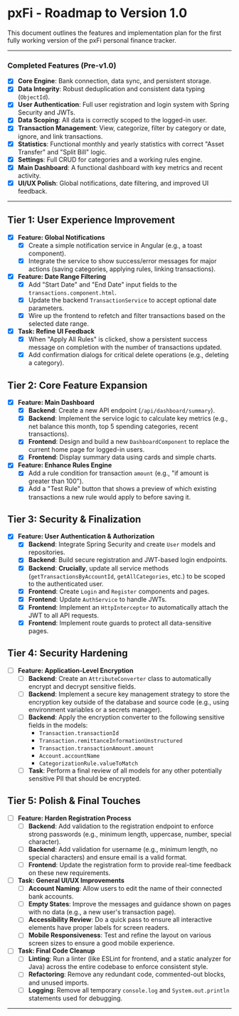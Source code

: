 # pxFi - Roadmap to Version 1.0

This document outlines the features and implementation plan for the first fully working version of the pxFi personal finance tracker.

---

### **Completed Features (Pre-v1.0)**

* [X] **Core Engine**: Bank connection, data sync, and persistent storage.
* [X] **Data Integrity**: Robust deduplication and consistent data typing (`ObjectId`).
* [X] **User Authentication**: Full user registration and login system with Spring Security and JWTs.
* [X] **Data Scoping**: All data is correctly scoped to the logged-in user.
* [X] **Transaction Management**: View, categorize, filter by category or date, ignore, and link transactions.
* [X] **Statistics**: Functional monthly and yearly statistics with correct "Asset Transfer" and "Split Bill" logic.
* [X] **Settings**: Full CRUD for categories and a working rules engine.
* [X] **Main Dashboard**: A functional dashboard with key metrics and recent activity.
* [X] **UI/UX Polish**: Global notifications, date filtering, and improved UI feedback.

---

## Tier 1: User Experience Improvement

* [X] **Feature: Global Notifications**
    * [X] Create a simple notification service in Angular (e.g., a toast component).
    * [X] Integrate the service to show success/error messages for major actions (saving categories, applying rules, linking transactions).

* [X] **Feature: Date Range Filtering**
    * [X] Add "Start Date" and "End Date" input fields to the `transactions.component.html`.
    * [X] Update the backend `TransactionService` to accept optional date parameters.
    * [X] Wire up the frontend to refetch and filter transactions based on the selected date range.

* [X] **Task: Refine UI Feedback**
    * [X] When "Apply All Rules" is clicked, show a persistent success message on completion with the number of transactions updated.
    * [X] Add confirmation dialogs for critical delete operations (e.g., deleting a category).

## Tier 2: Core Feature Expansion

* [X] **Feature: Main Dashboard**
    * [X] **Backend**: Create a new API endpoint (`/api/dashboard/summary`).
    * [X] **Backend**: Implement the service logic to calculate key metrics (e.g., net balance this month, top 5 spending categories, recent transactions).
    * [X] **Frontend**: Design and build a new `DashboardComponent` to replace the current home page for logged-in users.
    * [X] **Frontend**: Display summary data using cards and simple charts.

* [X] **Feature: Enhance Rules Engine**
    * [X] Add a rule condition for transaction `amount` (e.g., "if amount is greater than 100").
    * [X] Add a "Test Rule" button that shows a preview of which existing transactions a new rule would apply to before saving it.

## Tier 3: Security & Finalization

* [X] **Feature: User Authentication & Authorization**
    * [X] **Backend**: Integrate Spring Security and create `User` models and repositories.
    * [X] **Backend**: Build secure registration and JWT-based login endpoints.
    * [X] **Backend**: **Crucially**, update all service methods (`getTransactionsByAccountId`, `getAllCategories`, etc.) to be scoped to the authenticated user.
    * [X] **Frontend**: Create `Login` and `Register` components and pages.
    * [X] **Frontend**: Update `AuthService` to handle JWTs.
    * [X] **Frontend**: Implement an `HttpInterceptor` to automatically attach the JWT to all API requests.
    * [X] **Frontend**: Implement route guards to protect all data-sensitive pages.

## Tier 4: Security Hardening 

* [ ] **Feature: Application-Level Encryption**
    * [ ] **Backend**: Create an `AttributeConverter` class to automatically encrypt and decrypt sensitive fields.
    * [ ] **Backend**: Implement a secure key management strategy to store the encryption key outside of the database and source code (e.g., using environment variables or a secrets manager).
    * [ ] **Backend**: Apply the encryption converter to the following sensitive fields in the models:
        * `Transaction.transactionId`
        * `Transaction.remittanceInformationUnstructured`
        * `Transaction.transactionAmount.amount`
        * `Account.accountName`
        * `CategorizationRule.valueToMatch`
    * [ ] **Task**: Perform a final review of all models for any other potentially sensitive PII that should be encrypted.

## Tier 5: Polish & Final Touches

* [ ] **Feature: Harden Registration Process**
    * [ ] **Backend**: Add validation to the registration endpoint to enforce strong passwords (e.g., minimum length, uppercase, number, special character).
    * [ ] **Backend**: Add validation for username (e.g., minimum length, no special characters) and ensure email is a valid format.
    * [ ] **Frontend**: Update the registration form to provide real-time feedback on these new requirements.

* [ ] **Task: General UI/UX Improvements**
    * [ ] **Account Naming**: Allow users to edit the name of their connected bank accounts.
    * [ ] **Empty States**: Improve the messages and guidance shown on pages with no data (e.g., a new user's transaction page).
    * [ ] **Accessibility Review**: Do a quick pass to ensure all interactive elements have proper labels for screen readers.
    * [ ] **Mobile Responsiveness**: Test and refine the layout on various screen sizes to ensure a good mobile experience.

* [ ] **Task: Final Code Cleanup**
    * [ ] **Linting**: Run a linter (like ESLint for frontend, and a static analyzer for Java) across the entire codebase to enforce consistent style.
    * [ ] **Refactoring**: Remove any redundant code, commented-out blocks, and unused imports.
    * [ ] **Logging**: Remove all temporary `console.log` and `System.out.println` statements used for debugging.

---